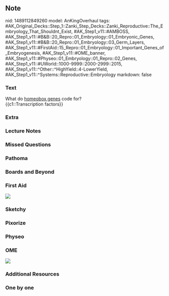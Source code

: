 ## Note
nid: 1489112849260
model: AnKingOverhaul
tags: #AK_Original_Decks::Step_1::Zanki_Step_Decks::Zanki_Reproductive::The_Embryology_That_Shouldnt_Exist, #AK_Step1_v11::#AMBOSS, #AK_Step1_v11::#B&B::20_Repro::01_Embryology::01_Embryonic_Genes, #AK_Step1_v11::#B&B::20_Repro::01_Embryology::03_Germ_Layers, #AK_Step1_v11::#FirstAid::15_Repro::01_Embryology::01_Important_Genes_of_Embryogenesis, #AK_Step1_v11::#OME_banner, #AK_Step1_v11::#Physeo::01_Embryology::01_Repro::02_Genes, #AK_Step1_v11::#UWorld::1000-9999::2000-2999::2015, #AK_Step1_v11::^Other::^HighYield::4-LowerYield, #AK_Step1_v11::^Systems::Reproductive::Embryology
markdown: false

### Text
<div>
  What do <u>homeobox genes</u> code for?
</div>
<div>
  {{c1::Transcription factors}}
</div>

### Extra


### Lecture Notes


### Missed Questions


### Pathoma


### Boards and Beyond


### First Aid
<img src="tmpj0DcQg.png">

### Sketchy


### Pixorize


### Physeo


### OME
<div class="ome-widget">
  <a href="https://onlinemeded.org?ref=anki"><img src=
  "_OME_AnkiFlashcards_General_4.png"></a>
</div>

### Additional Resources


### One by one

